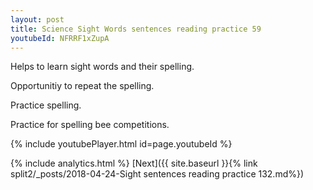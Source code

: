 ```yaml
---
layout: post
title: Science Sight Words sentences reading practice 59
youtubeId: NFRRF1xZupA
---
```

 
 
Helps to learn sight words and their spelling.

Opportunitiy to repeat the spelling. 

Practice spelling. 
 
Practice for spelling bee competitions. 
 
{% include youtubePlayer.html id=page.youtubeId %}
 
 
{% include analytics.html %} 
[Next]({{ site.baseurl }}{% link  split2/_posts/2018-04-24-Sight sentences reading practice 132.md%})
 
